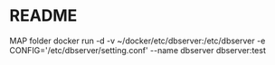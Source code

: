 # README #

MAP folder
docker run -d -v ~/docker/etc/dbserver:/etc/dbserver -e CONFIG='/etc/dbserver/setting.conf' --name dbserver dbserver:test